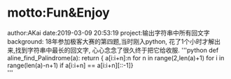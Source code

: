 # motto:Fun&Enjoy
author:AKai
date:2019-03-09 20:53:19
project:输出字符串中所有回文字
background:
 	18年参加极客大赛的第四题,当时刚入python,
	花了1个小时才解出来,找到字符串中最长的回文字,
	心心念念了很久终于把它给收服.
'''python
def aline_find_Palindrome(a):
    return { a[i:i+n]:n for n in range(2,len(a)+1) for i in range(len(a)-n+1) if a[i:i+n] == a[i:i+n][::-1]}	
'''

